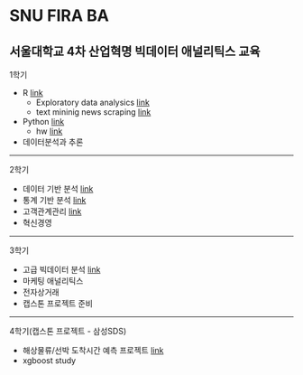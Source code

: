 # SNU FIRA BA
서울대학교 4차 산업혁명 빅데이터 애널리틱스 교육
---
1학기
  - R [link](https://github.com/hyeonho1028/SNU_FIRA_BA/tree/master/1%20semester/R%20programing)
      - Exploratory data analysics [link](https://github.com/hyeonho1028/SNU_FIRA_BA/tree/master/1%20semester/R%20programing/Exploratory%20data%20analysics)
      - text mininig news scraping [link](https://github.com/hyeonho1028/SNU_FIRA_BA/tree/master/1%20semester/R%20programing/text%20mininig%20news%20scraping)
  - Python [link](https://github.com/hyeonho1028/SNU_FIRA_BA/tree/master/1%20semester/Python%20programing)
      - hw [link](https://github.com/hyeonho1028/SNU_FIRA_BA/tree/master/1%20semester/Python%20programing/hw)
  - 데이터분석과 추론
---
2학기
  - 데이터 기반 분석 [link](https://github.com/hyeonho1028/SNU_FIRA_BA/tree/master/2%20semester/DataBased%20Statistical%20Decision%20Model/%EA%B8%B0%EB%A7%90%EA%B3%BC%EC%A0%9C/Final)
  - 통계 기반 분석 [link](https://github.com/hyeonho1028/SNU_FIRA_BA/tree/master/2%20semester/Statistical%20Mechine%20Learning/final)
  - 고객관계관리 [link](https://github.com/hyeonho1028/SNU_FIRA_BA/tree/master/2%20semester/CRM)
  - 혁신경영
---
3학기
  - 고급 빅데이터 분석 [link](https://github.com/hyeonho1028/SNU_FIRA_BA/tree/master/3%20semester/%EA%B3%A0%EA%B8%89%20%EB%B9%85%EB%8D%B0%EC%9D%B4%ED%84%B0%20%EB%B6%84%EC%84%9D/study_organized)
  - 마케팅 애널리틱스
  - 전자상거래
  - 캡스톤 프로젝트 준비 
---
4학기(캡스톤 프로젝트 - 삼성SDS)
  - 해상물류/선박 도착시간 예측 프로젝트 [link](https://github.com/hyeonho1028/SNU_FIRA_BA/tree/master/4%20semester(capstone%20project))
  - xgboost study
